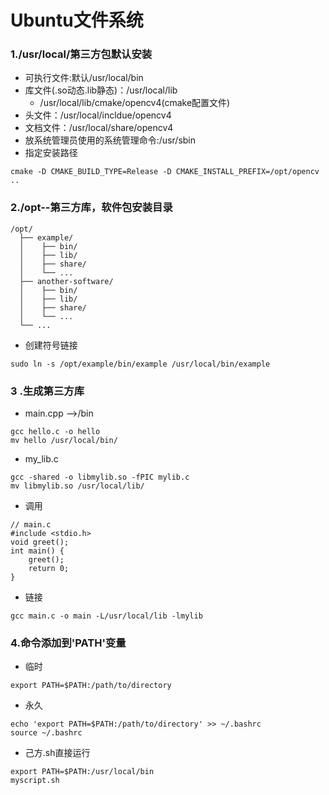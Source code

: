 # Ubuntu文件系统

### 1./usr/local/第三方包默认安装

- 可执行文件:默认/usr/local/bin
- 库文件(.so动态.lib静态)：/usr/local/lib
  - /usr/local/lib/cmake/opencv4(cmake配置文件)
- 头文件：/usr/local/incldue/opencv4
- 文档文件：/usr/local/share/opencv4
- 放系统管理员使用的系统管理命令:/usr/sbin
- 指定安装路径

```
cmake -D CMAKE_BUILD_TYPE=Release -D CMAKE_INSTALL_PREFIX=/opt/opencv ..
```

### 2./opt--第三方库，软件包安装目录

```
/opt/
  ├── example/
  │    ├── bin/
  │    ├── lib/
  │    ├── share/
  │    └── ...
  ├── another-software/
  │    ├── bin/
  │    ├── lib/
  │    ├── share/
  │    └── ...
  └── ...
```

- 创建符号链接

```
sudo ln -s /opt/example/bin/example /usr/local/bin/example
```

### 3 .生成第三方库

- main.cpp -->/bin

```
gcc hello.c -o hello
mv hello /usr/local/bin/
```

- my_lib.c

```
gcc -shared -o libmylib.so -fPIC mylib.c
mv libmylib.so /usr/local/lib/
```

- 调用

```
// main.c
#include <stdio.h>
void greet();
int main() {
    greet();
    return 0;
}
```

- 链接

```
gcc main.c -o main -L/usr/local/lib -lmylib
```

### 4.命令添加到'PATH'变量

- 临时

```
export PATH=$PATH:/path/to/directory
```

- 永久

```
echo 'export PATH=$PATH:/path/to/directory' >> ~/.bashrc
source ~/.bashrc
```

- 己方.sh直接运行

```
export PATH=$PATH:/usr/local/bin
myscript.sh
```

